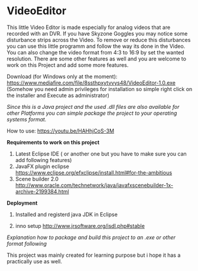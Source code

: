 # VideoEditor

This little Video Editor is made especially for analog videos that are recorded with an DVR.
If you have Skyzone Goggles you may notice some disturbance strips across the Video.
To remove or reduce this disturbances you can use this little programm and follow the way its done in the Video.
You can also change the video format from 4:3 to 16:9 by set the wanted resolution.
There are some other features as well and you are welcome to work on this Project and add some more features.

Download (for Windows only at the moment):
https://www.mediafire.com/file/8ssthpxytvvys48/VideoEditor-1.0.exe
(Somehow you need admin privileges for installation so simple right click on the installer and Execute as administrator)

*Since this is a Java project and the used .dll files are also available for other Platforms you can
simple package the project to your operating systems format.*

How to use:
https://youtu.be/HAHhjCoS-3M



**Requirements to work on this project**
1. Latest Eclipse IDE ( or another one but you have to make sure you can add following features)
2. JavaFX plugin eclipse
	https://www.eclipse.org/efxclipse/install.html#for-the-ambitious
3. Scene builder 2.0
	http://www.oracle.com/technetwork/java/javafxscenebuilder-1x-archive-2199384.html


**Deployment**
1. Installed and registerd java JDK in Eclipse

2. inno setup
	http://www.jrsoftware.org/isdl.php#stable
  
*Explanation how to package and build this project to an .exe or other format following*

This project was mainly created for learning purpose but i hope it has a practically use as well.
